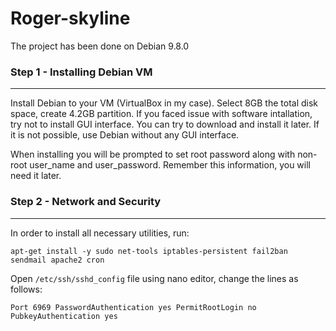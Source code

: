 # Roger-skyline

The project has been done on Debian 9.8.0

### Step 1 - Installing Debian VM
----------------------------------------
Install Debian to your VM (VirtualBox in my case). Select 8GB the total disk space, create 4.2GB partition.
If you faced issue with software intallation, try not to install GUI interface. You can try to download and install it later. If it is not possible, use Debian without any GUI interface.

When installing you will be prompted to set root password along with non-root user_name and user_password. Remember this information, you will need it later.

### Step 2 - Network and Security
-------------------------------------
In order to install all necessary utilities, run:

`apt-get install -y sudo net-tools iptables-persistent fail2ban sendmail apache2 cron`

Open `/etc/ssh/sshd_config` file using nano editor, change the lines as follows:

`Port 6969
 PasswordAuthentication yes
 PermitRootLogin no
 PubkeyAuthentication yes`


